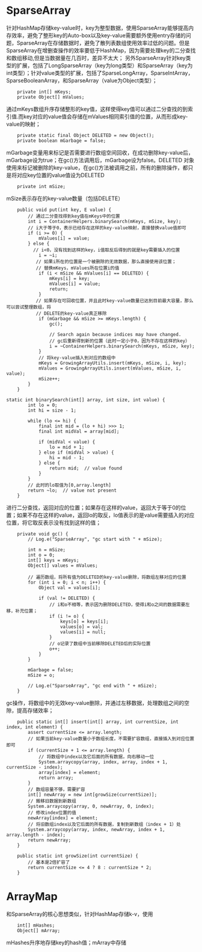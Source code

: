 # SparseArray
针对HashMap存储key-value时，key为整型数据，使用SparseArray能够提高内存效率，避免了整形key的Auto-box以及key-value需要额外使用entry存储的问题，SparseArray在存储数据时，避免了散列表数组使用效率过低的问题。但是SparseArray在增删查操作的效率要低于HashMap，因为需要处理key的二分查找和数组移动,但是当数据量在几百时，差异不太大；
另外SparseArray针对key类型的扩展，包括了LongSparseArray（key为long类型）和SparseArray（key为int类型）；针对value类型的扩展，包括了SparseLongArray，SparseIntArray，SparseBooleanArray，和SparseArray（value为Object类型）；
```
    private int[] mKeys;
    private Object[] mValues;
```
通过mKeys数组升序存储整形的key值，这样使得key值可以通过二分查找的到索引值.而key对应的value值会存储在mValues相同索引值的位置，从而形成key-value的映射；
```
    private static final Object DELETED = new Object();
    private boolean mGarbage = false;
```
mGarbage变量用来标记是否需要进行数组空间回收，在成功删除key-value后，mGarbage设为true；在gc()方法调用后，mGarbage设为false。DELETED 对象使用来标记被删除的key-value，在gc()方法被调用之前，所有的删除操作，都只是将对应key位置的value值设为DELETED 
```
    private int mSize;
```
mSize表示存在的key-value数量（包括DELETE）
```
    public void put(int key, E value) {
        // 通过二分查找得到key值在mKeys中的位置
        int i = ContainerHelpers.binarySearch(mKeys, mSize, key);
        // i大于等于0，表示已经存在这样的key-value映射，直接替换value值即可
        if (i >= 0) {
            mValues[i] = value;
        } else {
          // i<0，没有找到这样的key，i值取反后得到的就是key需要插入的位置
            i = ~i;
           // 如果i所在的位置是一个被删除的无效数据，那么直接使用该位置；
           // 替换mKeys，mValues所在位置i的值  
            if (i < mSize && mValues[i] == DELETED) {
                mKeys[i] = key;
                mValues[i] = value;
                return;
            }
           // 如果存在可回收位置，并且此时key-value数量已达到目前最大容量，那么可以尝试整理数组，将
           // DELETE的key-value真正移除
            if (mGarbage && mSize >= mKeys.length) {
                gc();
                
                // Search again because indices may have changed.
                // gc后重新得到新的位置（此时一定小于0，因为不存在这样的key）
                i = ~ContainerHelpers.binarySearch(mKeys, mSize, key);
            }
            // 将key-value插入到对应的数组中
            mKeys = GrowingArrayUtils.insert(mKeys, mSize, i, key);
            mValues = GrowingArrayUtils.insert(mValues, mSize, i, value);
            mSize++;
        }
    }
```
```
static int binarySearch(int[] array, int size, int value) {
        int lo = 0;
        int hi = size - 1;

        while (lo <= hi) {
            final int mid = (lo + hi) >>> 1;
            final int midVal = array[mid];

            if (midVal < value) {
                lo = mid + 1;
            } else if (midVal > value) {
                hi = mid - 1;
            } else {
                return mid;  // value found
            }
        }
        // 此时的lo取值为[0,array.length]
        return ~lo;  // value not present
    }
```
进行二分查找，返回对应的位置；如果存在这样的value，返回大于等于0的位置；如果不存在这样的value，返回lo的取反，lo值表示的是value需要插入的对应位置，将它取反表示没有找到这样的值；
```
    private void gc() {
        // Log.e("SparseArray", "gc start with " + mSize);

        int n = mSize;
        int o = 0;
        int[] keys = mKeys;
        Object[] values = mValues;

        // 遍历数组，将所有值为DELETED的key-value删除，将数组左移对应的位置
        for (int i = 0; i < n; i++) {
            Object val = values[i];
      
            if (val != DELETED) {
                // i和o不相等，表示因为删除DELETED，使得i和o之间的数据需要左移，补充位置；
                if (i != o) {
                    keys[o] = keys[i];
                    values[o] = val;
                    values[i] = null;
                }
                // o记录了数组中当前移除DELETED后的实际位置
                o++;
            }
        }

        mGarbage = false;
        mSize = o;

        // Log.e("SparseArray", "gc end with " + mSize);
    }
```
gc操作，将数组中的无效key-value删除，并通过左移数据，处理数组之间的空隙，提高存储效率；
```
    public static int[] insert(int[] array, int currentSize, int index, int element) {
        assert currentSize <= array.length;
        // 如果当前key-value数量小于数组长度，不需要扩容数组，直接插入到对应位置即可
        if (currentSize + 1 <= array.length) {
            // 将数组中index以及它后面的所有数据，向右移动一位
            System.arraycopy(array, index, array, index + 1, currentSize - index);
            array[index] = element;
            return array;
        }
        // 数组容量不够，需要扩容
        int[] newArray = new int[growSize(currentSize)];
        // 搬移旧数据到新数组
        System.arraycopy(array, 0, newArray, 0, index);
        // 修改index位置的值
        newArray[index] = element;
        // 将旧数组index以及它后面的所有数据，复制到新数组（index + 1）处
        System.arraycopy(array, index, newArray, index + 1, array.length - index);
        return newArray;
    }

    public static int growSize(int currentSize) {
        // 基本是2倍扩容了
        return currentSize <= 4 ? 8 : currentSize * 2;
    }
```

# ArrayMap
和SparseArray的核心思想类似，针对HashMap存储k-v，使用
```
    int[] mHashes;
    Object[] mArray;
```
mHashes升序地存储key的hash值；mArray中存储
